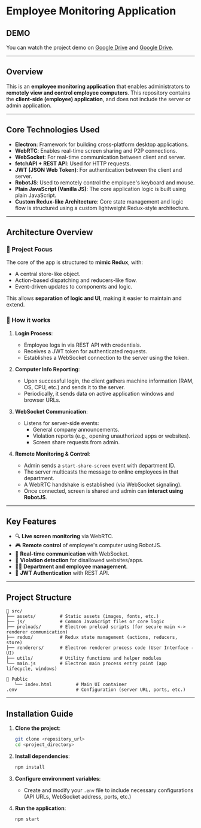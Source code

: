 # Employee Monitoring Application

## DEMO  
You can watch the project demo on [Google Drive](https://drive.google.com/file/d/1LFHevCN3izQ0KkZy2pdX2aWAAtcgY-qT/view?usp=drive_link) and  [Google Drive](https://drive.google.com/file/d/1bhWYnTLJQojC7CbPvZ9gOhMSZ06kVYQN/view?usp=drive_link).

---

## Overview  
This is an **employee monitoring application** that enables administrators to **remotely view and control employee computers**. This repository contains the **client-side (employee) application**, and does not include the server or admin application.

---

## Core Technologies Used

- **Electron**: Framework for building cross-platform desktop applications.
- **WebRTC**: Enables real-time screen sharing and P2P connections.
- **WebSocket**: For real-time communication between client and server.
- **fetchAPI + REST API**: Used for HTTP requests.
- **JWT (JSON Web Token)**: For authentication between the client and server.
- **RobotJS**: Used to remotely control the employee's keyboard and mouse.
- **Plain JavaScript (Vanilla JS)**: The core application logic is built using plain JavaScript.
- **Custom Redux-like Architecture**: Core state management and logic flow is structured using a custom lightweight Redux-style architecture.

---

## Architecture Overview

### 🎯 Project Focus

The core of the app is structured to **mimic Redux**, with:
- A central store-like object.
- Action-based dispatching and reducers-like flow.
- Event-driven updates to components and logic.

This allows **separation of logic and UI**, making it easier to maintain and extend.

### 🔌 How it works

1. **Login Process**:
   - Employee logs in via REST API with credentials.
   - Receives a JWT token for authenticated requests.
   - Establishes a WebSocket connection to the server using the token.

2. **Computer Info Reporting**:
   - Upon successful login, the client gathers machine information (RAM, OS, CPU, etc.) and sends it to the server.
   - Periodically, it sends data on active application windows and browser URLs.

3. **WebSocket Communication**:
   - Listens for server-side events:
     - General company announcements.
     - Violation reports (e.g., opening unauthorized apps or websites).
     - Screen share requests from admin.

4. **Remote Monitoring & Control**:
   - Admin sends a `start-share-screen` event with department ID.
   - The server multicasts the message to online employees in that department.
   - A WebRTC handshake is established (via WebSocket signaling).
   - Once connected, screen is shared and admin can **interact using RobotJS**.

---

## Key Features

- 🔍 **Live screen monitoring** via WebRTC.
- 🎮 **Remote control** of employee's computer using RobotJS.
- 📡 **Real-time communication** with WebSocket.
- 🚫 **Violation detection** for disallowed websites/apps.
- 🧑‍💼 **Department and employee management**.
- 🔐 **JWT Authentication** with REST API.

---

## Project Structure

```
📁 src/
├── assets/         # Static assets (images, fonts, etc.)
├── js/             # Common JavaScript files or core logic
├── preloads/       # Electron preload scripts (for secure main <-> renderer communication)
├── redux/          # Redux state management (actions, reducers, store)
├── renderers/      # Electron renderer process code (User Interface - UI)
├── utils/          # Utility functions and helper modules
└── main.js         # Electron main process entry point (app lifecycle, windows)

📁 Public
   └── index.html         # Main UI container
.env                      # Configuration (server URL, ports, etc.)
```

---

## Installation Guide

1. **Clone the project**:
   ```bash
   git clone <repository_url>
   cd <project_directory>
   ```

2. **Install dependencies**:
   ```bash
   npm install
   ```

3. **Configure environment variables**:
   - Create and modify your `.env` file to include necessary configurations (API URLs, WebSocket address, ports, etc.)

4. **Run the application**:
   ```bash
   npm start
   ```
